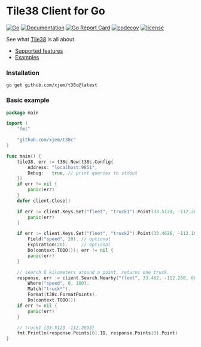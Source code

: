 # Tile38 Client for Go
[![Go](https://github.com/xjem/t38c/workflows/Go/badge.svg)](https://github.com/xjem/t38c/actions)
[![Documentation](https://pkg.go.dev/badge/github.com/xjem/t38c)](https://pkg.go.dev/github.com/xjem/t38c?tab=doc)
[![Go Report Card](https://goreportcard.com/badge/github.com/xjem/t38c)](https://goreportcard.com/report/github.com/xjem/t38c)
[![codecov](https://codecov.io/gh/xjem/t38c/branch/master/graph/badge.svg)](https://codecov.io/gh/xjem/t38c)
[![license](https://img.shields.io/github/license/xjem/t38c.svg)](https://github.com/xjem/t38c/blob/master/LICENSE)

See what [Tile38](https://tile38.com/) is all about.

- [Supported features](TODO.md)
- [Examples](examples)

### Installation

```
go get github.com/xjem/t38c@latest
```

### Basic example

```go
package main

import (
	"fmt"

	"github.com/xjem/t38c"
)

func main() {
	tile38, err := t38c.New(t38c.Config{
		Address: "localhost:9851",
		Debug:   true, // print queries to stdout
	})
	if err != nil {
		panic(err)
	}
	defer client.Close()

	if err := client.Keys.Set("fleet", "truck1").Point(33.5123, -112.2693).Do(context.TODO()); err != nil {
		panic(err)
	}

	if err := client.Keys.Set("fleet", "truck2").Point(33.4626, -112.1695).
		Field("speed", 20). // optional
		Expiration(20).     // optional
		Do(context.TODO()); err != nil {
		panic(err)
	}

	// search 6 kilometers around a point. returns one truck.
	response, err := client.Search.Nearby("fleet", 33.462, -112.268, 6000).
		Where("speed", 0, 100).
		Match("truck*").
		Format(t38c.FormatPoints).
		Do(context.TODO())
	if err != nil {
		panic(err)
	}

	// truck1 {33.5123 -112.2693}
	fmt.Println(response.Points[0].ID, response.Points[0].Point)
}
```

